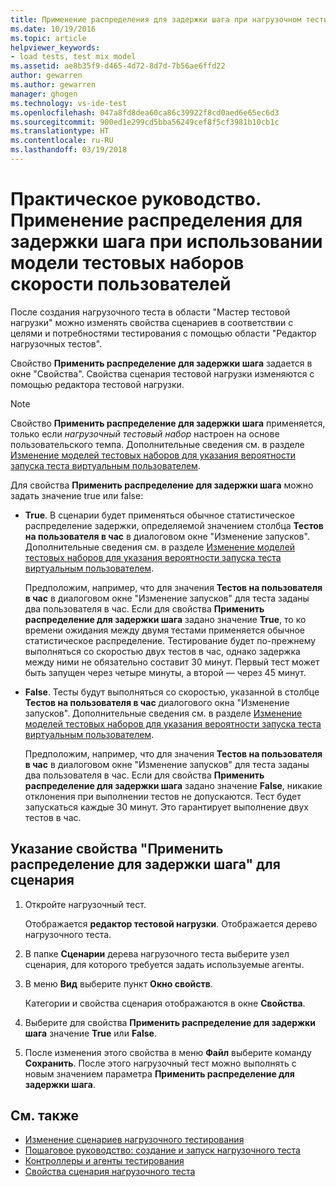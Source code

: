 ```yaml
---
title: Применение распределения для задержки шага при нагрузочном тестировании в Visual Studio | Документы Майкрософт
ms.date: 10/19/2016
ms.topic: article
helpviewer_keywords:
- load tests, test mix model
ms.assetid: ae8b35f9-d465-4d72-8d7d-7b56ae6ffd22
author: gewarren
ms.author: gewarren
manager: ghogen
ms.technology: vs-ide-test
ms.openlocfilehash: 047a8fd8dea60ca86c39922f8cd0aed6e65ec6d3
ms.sourcegitcommit: 900ed1e299cd5bba56249cef8f5cf3981b10cb1c
ms.translationtype: HT
ms.contentlocale: ru-RU
ms.lasthandoff: 03/19/2018
---
```

# <a name="how-to-apply-distribution-to-pacing-delay-when-using-a-user-pace-test-mix-model"></a>Практическое руководство. Применение распределения для задержки шага при использовании модели тестовых наборов скорости пользователей

После создания нагрузочного теста в области "Мастер тестовой нагрузки" можно изменять свойства сценариев в соответствии с целями и потребностями тестирования с помощью области "Редактор нагрузочных тестов".

Свойство **Применить распределение для задержки шага** задается в окне "Свойства". Свойства сценария тестовой нагрузки изменяются с помощью редактора тестовой нагрузки.

> [!NOTE]
> Свойство **Применить распределение для задержки шага** применяется, только если *нагрузочный тестовый набор* настроен на основе пользовательского темпа. Дополнительные сведения см. в разделе [Изменение моделей тестовых наборов для указания вероятности запуска теста виртуальным пользователем](../test/edit-test-mix-models-to-specify-the-probability-of-a-virtual-user-running-a-test.md).

Для свойства **Применить распределение для задержки шага** можно задать значение true или false:

-   **True**. В сценарии будет применяться обычное статистическое распределение задержки, определяемой значением столбца **Тестов на пользователя в час** в диалоговом окне "Изменение запусков". Дополнительные сведения см. в разделе [Изменение моделей тестовых наборов для указания вероятности запуска теста виртуальным пользователем](../test/edit-test-mix-models-to-specify-the-probability-of-a-virtual-user-running-a-test.md).

     Предположим, например, что для значения **Тестов на пользователя в час** в диалоговом окне "Изменение запусков" для теста заданы два пользователя в час. Если для свойства **Применить распределение для задержки шага** задано значение **True**, то ко времени ожидания между двумя тестами применяется обычное статистическое распределение. Тестирование будет по-прежнему выполняться со скоростью двух тестов в час, однако задержка между ними не обязательно составит 30 минут. Первый тест может быть запущен через четыре минуты, а второй — через 45 минут.

-   **False**. Тесты будут выполняться со скоростью, указанной в столбце **Тестов на пользователя в час** диалогового окна "Изменение запусков". Дополнительные сведения см. в разделе [Изменение моделей тестовых наборов для указания вероятности запуска теста виртуальным пользователем](../test/edit-test-mix-models-to-specify-the-probability-of-a-virtual-user-running-a-test.md).

     Предположим, например, что для значения **Тестов на пользователя в час** в диалоговом окне "Изменение запусков" для теста заданы два пользователя в час. Если для свойства **Применить распределение для задержки шага** задано значение **False**, никакие отклонения при выполнении тестов не допускаются. Тест будет запускаться каждые 30 минут. Это гарантирует выполнение двух тестов в час.

## <a name="to-specify-the-apply-distribution-to-pacing-delay-property-setting-for-a-scenario"></a>Указание свойства "Применить распределение для задержки шага" для сценария

1.  Откройте нагрузочный тест.

     Отображается **редактор тестовой нагрузки**. Отображается дерево нагрузочного теста.

2.  В папке **Сценарии** дерева нагрузочного теста выберите узел сценария, для которого требуется задать используемые агенты.

3.  В меню **Вид** выберите пункт **Окно свойств**.

     Категории и свойства сценария отображаются в окне **Свойства**.

4.  Выберите для свойства **Применить распределение для задержки шага** значение **True** или **False**.

5.  После изменения этого свойства в меню **Файл** выберите команду **Сохранить**. После этого нагрузочный тест можно выполнять с новым значением параметра **Применить распределение для задержки шага**.

## <a name="see-also"></a>См. также

- [Изменение сценариев нагрузочного тестирования](../test/edit-load-test-scenarios.md)
- [Пошаговое руководство: создание и запуск нагрузочного теста](../test/walkthrough-create-and-run-a-load-test.md)
- [Контроллеры и агенты тестирования](configure-test-agents-and-controllers-for-load-tests.md)
- [Свойства сценария нагрузочного теста](../test/load-test-scenario-properties.md)